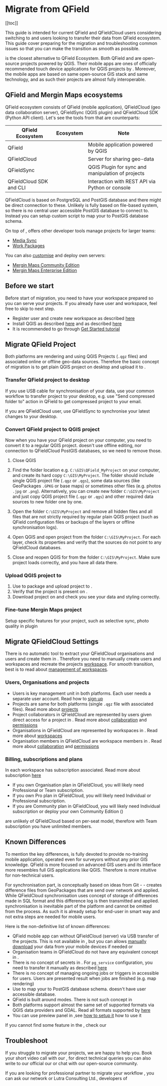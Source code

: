 # Migrate from QField

[[toc]]

This guide is intended for current QField and QFieldCloud users considering switching to <MainPlatformName /> and <MainPlatformName /> users looking to transfer their data from QField ecosystem. This guide cover preparing for the migration and troubleshooting common issues so that you can make the transition as smooth as possible. 

<MainPlatformName /> is the closest alternative to QField Ecosystem. Both QField and <MainPlatformName /> are open-source projects powered by QGIS. Their mobile apps are ones of officially recommended touch device applications for QGIS projects by <QGIS link="en/site/forusers/download.html" text="QGIS.org" />. Moreover, the mobile apps are based on same open-source GIS stack and same technology, and as such their projects are almost fully interoperable. 

## QField  and Mergin Maps ecosystems

QField ecosystem consists of QField (mobile application), QFieldCloud (geo data collaboration server),  QFieldSync (QGIS plugin) and QFieldCloud SDK (Python API client). Let's see the tools from <MainPlatformName /> that are counterparts:

| QField Ecosystem | <MainPlatformName /> Ecosystem | Note |
|---|---|---|
| QField | <MobileAppName />  | Mobile application powered by QGIS |
| QFieldCloud | <MainPlatformName />  | Server for sharing geo-data |
| QFieldSync | <QGISPluginName />  | QGIS Plugin for sync and manipulation of projects |
| QFieldCloud SDK and CLI | <GitHubRepo id="MerginMaps/python-api-client" desc="Python client" /> | Interaction with REST API via Python or console |

QFieldCloud is based on PostgreSQL and PostGIS database and there might be direct connection to these. Unlikely <MainPlatformName /> is fully based on file-based system, so there is no central <MainPlatformName /> user accessible PostGIS database to connect to. Instead you can setup custom script <GitHubRepo id="MerginMaps/db-sync" desc="db-sync" /> to map your <MainPlatformName /> to PostGIS database schema.

On top of <GitHubRepo id="MerginMaps/python-api-client" desc="Python client" />, <MainPlatformName /> offers other developer tools  manage projects for larger teams:
- [Media Sync](../../dev/media-sync/)
- [Work Packages](../../dev/work-packages/)

You can also [customise](../../dev/customapp/) <MobileAppName /> and deploy own servers:
- [Mergin Maps Community Edition](../../dev/mergince/)
- [Mergin Maps Enterprise Edition](../../dev/merginmaps-ee/)

## Before we start

Before start of migration, you need to have your workspace prepared so you can serve your projects. If you already have user and workspace, feel free to skip to next step.

* Register <MainPlatformName /> user and create new workspace as described [here](../../setup/sign-up-to-mergin-maps/index.md)
* Install QGIS as described [here](../../setup/install-qgis/index.md) and <QGISPluginName /> as described [here](../../setup/install-mergin-maps-plugin-for-qgis/index.md)
* It is recommended to go through [Get Started tutorial](../../tutorials/capturing-first-data/)

## Migrate QField Project 

Both platforms are rendering and using QGIS Projects (`.qgz` files) and associated online or offline geo-data sources. Therefore the basic concept of migration is to get plain QGIS project on desktop and upload it to <MainPlatformName />.

### Transfer QField project to desktop 

If you use USB cable for synchronisation of your data, use your common workflow to transfer project to your desktop, e.g. use "Send compressed folder to" action in QField to get compressed project to your email.

If you are QFieldCloud user, use QFieldSync to synchronise your latest changes to your desktop. 

### Convert QField project to QGIS project

Now when you have your QField project on your computer, you need to convert it to a regular QGIS project. <MainPlatformName /> doesn't use offline editing, nor connection to QFieldCloud PostGIS databases, so we need to remove those.

1. Close QGIS

2. Find the folder location e.g. `C:\GIS\QField_MyProject` on your computer, and create its hard copy `C:\GIS\MyProject`. The folder should include single QGIS project file (`.qgz` or `.qgs`), some data sources (like GeoPackages `.GPKG` or base maps) or sometimes other files (e.g. photos `.jpg` or `.png`). Alternatively, you can create new folder `C:\GIS\MyProject` and just copy QGIS project file (`.qgz` or `.qgs`) and other required data sources to new folder one by one.

3. Open the folder `C:\GIS\MyProject` and remove all hidden files and all files that are not strictly required by regular plain QGIS project (such as QField configuration files or backups of the layers or offline synchronisation logs).  

4. Open QGIS and open project from the folder `C:\GIS\MyProject`. For each layer, check its properties and verify that the sources do not point to any QFieldCloud databases. 

5. Close and reopen QGIS for from the folder `C:\GIS\MyProject`. Make sure project loads correctly, and you have all data there.

### Upload QGIS project to <MainPlatformName />

1. Use <QGISPluginName /> to package and upload project to <MainPlatformName />. 
2. Verify that the project is present on <DashboardLink desc="server">.  
3. Download project on <MobileAppName /> and check you see your data and styling correctly.

### Fine-tune Mergin Maps project

Setup specific <MainPlatformName /> features for your project, such as selective sync, photo quality in <MainPlatformName /> plugin

## Migrate QFieldCloud Settings

There is no automatic tool to extract your QFieldCloud organisations and users and create them in <MainPlatformName />. Therefore you need to 
manually create users and workspaces and recreate the projects <MainPlatformName /> [workspace](../../manage/workspaces). 
For smooth transition, best is to read about [management of workspaces](../../tutorials/working-collaboratively/index.md).

### Users, Organisations and projects

* Users is key management unit in both platforms. Each user needs a separate user account. Read how to [sign up](../../setup/sign-up-to-mergin-maps/index.md)
* Projects are same for both platforms (single `.qgz` file with associated files). Read more about [projects](../../manage/project/index.md)
* Project collaborators in QFieldCloud are represented by users given direct access for a project in <MainPlatformName />. Read more about [collaboration](../../tutorials/working-collaboratively/index.md) and [permissions](../../manage/permissions/index.md)
* Organisations in QFieldCloud are represented by workspaces in <MainPlatformName />. Read more about [workspaces](../../manage/workspaces/index.md)
* Organisation members in QFieldCloud are workspace members in <MainPlatformName />. Read more about [collaboration](../../tutorials/working-collaboratively/index.md) and [permissions](../../manage/permissions/index.md)

### Billing, subscriptions and plans 

In <MainPlatformName /> each workspace has subscription associated. Read more about <MainPlatformName /> subscription [here](../../manage/subscriptions/index.md)

* If you own Organisation plan in QFieldCloud, you will likely need <MainPlatformName /> Professional or Team subscription.
* If you own Pro plan in QFieldCloud, you will likely need <MainPlatformName /> Individual or Professional subscription.
* If you are Community plan in QFieldCloud, you will likely need <MainPlatformName /> Individual subscription or deploy your own <MainPlatformName /> Community Edition (<CommunityPlatformNameLink />)

<MainPlatformName /> are unlikely of QFieldCloud based on per-seat model, therefore with Team subscription you have unlimited members.

## Known Differences

To mention the key differences, <MobileAppName /> is fully devoted to provide no-training mobile application, operated even for surveyors without any prior GIS knowledge. QField is more focused on advanced GIS users and its interface more resembles full GIS applications like QGIS. Therefore <MobileAppName /> is more intuitive for non-technical users. 

For synchronisation part, <MainPlatformName /> is conceptually based on ideas from Git - <GitHubRepo id="MerginMaps/geodiff" desc="Geodiff" /> - creates difference files from GeoPackages that are send over network and applied. While QFieldCloud synchronisation uses concept of storage of differences made in SQL format and this difference log is then transmitted and applied. <MainPlatformName /> synchronisation is inevitable part of the platform and cannot be omitted from the process. As such it is already setup for end-user in smart way and not extra steps are needed for mobile users. 

Here is the non-definitive list of known differences:

* QField mobile app can without QFieldCloud (server) via USB transfer of the projects. This is not available in <MainPlatformName />, but you can allows [manually download](../../manage/missing-data/index.md) your data from your mobile devices if needed or 
* Organisation teams in QFieldCloud do not have any equivalent concept in <MainPlatformName />.
* There is no concept of secrets in <MainPlatformName />. For `pg_service` configuration, you need to transfer it manually as described [here](../../gis/supported_formats/index.md)
* There is no concept of managing ongoing jobs or triggers in <MainPlatformName /> accessible for users. Users are presented result when jobs are finished (e.g. map rendering)
* Use <GitHubRepo id="MerginMaps/db-sync" desc="db-sync" /> to map your <MainPlatformName /> to PostGIS database schema. <MainPlatformName /> doesn't have user accessible database.
* QField is built around modes. There is not such concept in <MainPlatformName />
* Both platforms support almost the same set of supported formats via QGIS data providers and GDAL. Read all formats supported by <MainPlatformName /> [here](../../gis/supported_formats/index.md)
* You can use preview panel in <MobileAppName />,see [how to setup it](../../tutorials/further-project-customisation/index.md) how to use it

If you cannot find some feature in the <MobileAppName />, check our <WishListLink /> 

## Troubleshoot

If you struggle to migrate your projects, we are happy to help you. Book your short video call with our <MerginMapsEmail id="sales" desc="sales team" />, for direct technical queries you can also write to our official <MerginMapsEmail id="support" desc="support team" /> our or chat with our open-source community.

<CommunityJoin />

If you are looking for professional partner to migrate your workflow    , you can ask our <MainDomainNameLink id="partners" desc="partners"/> network or Lutra Consulting Ltd., developers of <MainPlatformName />  

<PublicImage src="logo_lutra.svg" title="Lutra Consulting Ltd. logo" />
